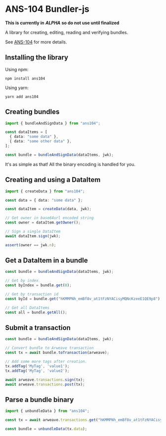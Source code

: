 # ANS-104 Bundler-js

**This is currently in** ***ALPHA*** **so do not use until finalized**

A library for creating, editing, reading and verifying bundles.

See [ANS-104](https://github.com/joshbenaron/arweave-standards/blob/ans104/ans/ANS-104.md) for more details.

## Installing the library

Using npm:

```npm install ans104```

Using yarn:

```yarn add ans104```

## Creating bundles
```ts
import { bundleAndSignData } from "ans104";

const dataItems = [
  { data: "some data" },
  { data: "some other data" },
];

const bundle = bundleAndSignData(dataItems, jwk);
```
It's as simple as that! All the binary encoding is handled for you.

## Creating and using a DataItem

```ts
import { createData } from "ans104";

const data = { data: "some data" };

const dataItem = createData(data, jwk);

// Get owner in base64url encoded string
const owner = dataItem.getOwner();

// Sign a single DataItem
await dataItem.sign(jwk);

assert(owner == jwk.n);
```

## Get a DataItem in a bundle

```ts
const bundle = bundleAndSignData(dataItems, jwk);

// Get by index
const byIndex = bundle.get(0);

// Get by transaction id
const byId = bundle.get("hKMMPNh_emBf8v_at1tFzNYACisyMQNcKzeeE1QE9p8");

// Get all DataItems
const all = bundle.getAll();
```

## Submit a transaction

```ts
const bundle = bundleAndSignData(dataItems, jwk);

// Convert bundle to Arweave transaction
const tx = await bundle.toTransaction(arweave);

// Add some more tags after creation.
tx.addTag('MyTag', 'value1');
tx.addTag('MyTag', 'value2');

await arweave.transactions.sign(tx);
await arweave.transactions.post(tx);
```

## Parse a bundle binary

```ts
import { unbundleData } from "ans104";

const tx = await arweave.transactions.get("hKMMPNh_emBf8v_at1tFzNYACisyMQNcKzeeE1QE9p8");

const bundle = unbundleData(tx.data);
```
